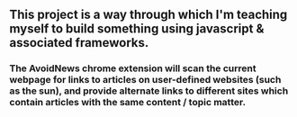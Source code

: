 ## This project is a way through which I'm teaching myself to build something using javascript & associated frameworks. 

### The AvoidNews chrome extension will scan the current webpage for links to articles on user-defined websites (such as the sun), and provide alternate links to different sites which contain articles with the same content / topic matter.